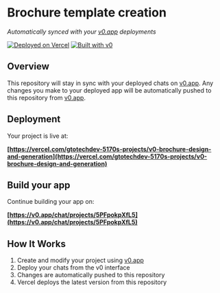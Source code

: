# Brochure template creation

*Automatically synced with your [v0.app](https://v0.app) deployments*

[![Deployed on Vercel](https://img.shields.io/badge/Deployed%20on-Vercel-black?style=for-the-badge&logo=vercel)](https://vercel.com/gtotechdev-5170s-projects/v0-brochure-design-and-generation)
[![Built with v0](https://img.shields.io/badge/Built%20with-v0.app-black?style=for-the-badge)](https://v0.app/chat/projects/5PFpokpXfL5)

## Overview

This repository will stay in sync with your deployed chats on [v0.app](https://v0.app).
Any changes you make to your deployed app will be automatically pushed to this repository from [v0.app](https://v0.app).

## Deployment

Your project is live at:

**[https://vercel.com/gtotechdev-5170s-projects/v0-brochure-design-and-generation](https://vercel.com/gtotechdev-5170s-projects/v0-brochure-design-and-generation)**

## Build your app

Continue building your app on:

**[https://v0.app/chat/projects/5PFpokpXfL5](https://v0.app/chat/projects/5PFpokpXfL5)**

## How It Works

1. Create and modify your project using [v0.app](https://v0.app)
2. Deploy your chats from the v0 interface
3. Changes are automatically pushed to this repository
4. Vercel deploys the latest version from this repository